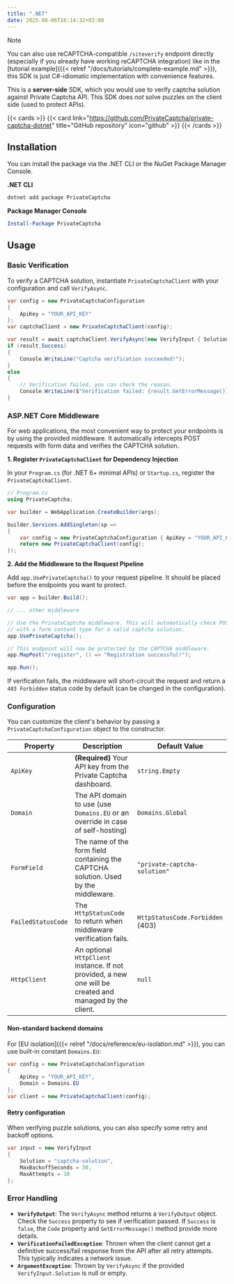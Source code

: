 ```yaml
---
title: ".NET"
date: 2025-08-06T16:14:32+03:00
---
```


> [!NOTE]
> You can also use reCAPTCHA-compatible `/siteverify` endpoint directly (especially if you already have working reCAPTCHA integration) like in the [tutorial example]({{< relref "/docs/tutorials/complete-example.md" >}}), this SDK is just C#-idiomatic implementation with convenience features.

This is a **server-side** SDK, which you would use to verify captcha solution against Private Captcha API. This SDK does _not_ solve puzzles on the client side (used to protect APIs).

{{< cards >}}
  {{< card link="https://github.com/PrivateCaptcha/private-captcha-dotnet" title="GitHub repository" icon="github" >}}
{{< /cards >}}

## Installation

You can install the package via the .NET CLI or the NuGet Package Manager Console.

**.NET CLI**
```bash
dotnet add package PrivateCaptcha
```

**Package Manager Console**
```powershell
Install-Package PrivateCaptcha
```

## Usage

### Basic Verification

To verify a CAPTCHA solution, instantiate `PrivateCaptchaClient` with your configuration and call `VerifyAsync`.

```csharp
var config = new PrivateCaptchaConfiguration
{
    ApiKey = "YOUR_API_KEY"
};
var captchaClient = new PrivateCaptchaClient(config);

var result = await captchaClient.VerifyAsync(new VerifyInput { Solution = captchaSolution });
if (result.Success)
{
    Console.WriteLine("Captcha verification succeeded!");
}
else
{
    // Verification failed, you can check the reason.
    Console.WriteLine($"Verification failed: {result.GetErrorMessage()}");
}
```

### ASP.NET Core Middleware

For web applications, the most convenient way to protect your endpoints is by using the provided middleware. It automatically intercepts POST requests with form data and verifies the CAPTCHA solution.

**1. Register `PrivateCaptchaClient` for Dependency Injection**

In your `Program.cs` (for .NET 6+ minimal APIs) or `Startup.cs`, register the `PrivateCaptchaClient`.

```csharp
// Program.cs
using PrivateCaptcha;

var builder = WebApplication.CreateBuilder(args);

builder.Services.AddSingleton(sp =>
{
    var config = new PrivateCaptchaConfiguration { ApiKey = "YOUR_API_KEY" };
    return new PrivateCaptchaClient(config);
});

```

**2. Add the Middleware to the Request Pipeline**

Add `app.UsePrivateCaptcha()` to your request pipeline. It should be placed before the endpoints you want to protect.

```csharp
var app = builder.Build();

// ... other middleware

// Use the PrivateCaptcha middleware. This will automatically check POST requests
// with a form content type for a valid captcha solution.
app.UsePrivateCaptcha();

// This endpoint will now be protected by the CAPTCHA middleware.
app.MapPost("/register", () => "Registration successful!");

app.Run();
```

If verification fails, the middleware will short-circuit the request and return a `403 Forbidden` status code by default (can be changed in the configuration).

### Configuration

You can customize the client's behavior by passing a `PrivateCaptchaConfiguration` object to the constructor.

| Property           | Description                                                                                             | Default Value                  |
| ------------------ | ------------------------------------------------------------------------------------------------------- | ------------------------------ |
| `ApiKey`           | **(Required)** Your API key from the Private Captcha dashboard.                                         | `string.Empty`                 |
| `Domain`           | The API domain to use (use `Domains.EU` or an override in case of self-hosting)                                   | `Domains.Global`               |
| `FormField`        | The name of the form field containing the CAPTCHA solution. Used by the middleware.                     | `"private-captcha-solution"`   |
| `FailedStatusCode` | The `HttpStatusCode` to return when middleware verification fails.                                      | `HttpStatusCode.Forbidden` (403) |
| `HttpClient`       | An optional `HttpClient` instance. If not provided, a new one will be created and managed by the client. | `null`                         |

#### Non-standard backend domains

For [EU isolation]({{< relref "/docs/reference/eu-isolation.md" >}}), you can use built-in constant `Domains.EU`:

```csharp
var config = new PrivateCaptchaConfiguration
{
    ApiKey = "YOUR_API_KEY",
    Domain = Domains.EU
};
var client = new PrivateCaptchaClient(config);
```

#### Retry configuration

When verifying puzzle solutions, you can also specify some retry and backoff options.

```csharp
var input = new VerifyInput
{
	Solution = "captcha-solution",
	MaxBackoffSeconds = 30,
	MaxAttempts = 10
};
```

### Error Handling

- **`VerifyOutput`**: The `VerifyAsync` method returns a `VerifyOutput` object. Check the `Success` property to see if verification passed. If `Success` is `false`, the `Code` property and `GetErrorMessage()` method provide more details.
- **`VerificationFailedException`**: Thrown when the client cannot get a definitive success/fail response from the API after all retry attempts. This typically indicates a network issue.
- **`ArgumentException`**: Thrown by `VerifyAsync` if the provided `VerifyInput.Solution` is null or empty.